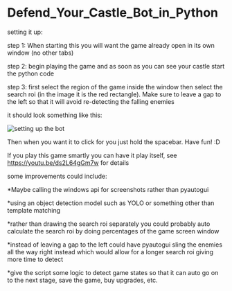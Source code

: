 # Defend_Your_Castle_Bot_in_Python
setting it up:

step 1: When starting this you will want the game already open in its own window (no other tabs)

step 2: begin playing the game and as soon as you can see your castle start the python code

step 3: first select the region of the game inside the window then select the search roi (in the image it is the red rectangle). Make sure to leave a gap to the
left so that it will avoid re-detecting the falling enemies

it should look something like this:

![setting up the bot](https://user-images.githubusercontent.com/36232582/213885263-38d0e604-c3e8-4352-8889-694f9191804d.png)



Then when you want it to click for you just hold the spacebar. Have fun! :D


If you play this game smartly you can have it play itself, see https://youtu.be/ds2L64gGm7w for details

some improvements could include:

*Maybe calling the windows api for screenshots rather than pyautogui

*using an object detection model such as YOLO or something other than template matching

*rather than drawing the search roi separately you could probably auto calculate the search roi by doing percentages of
the game screen window

*instead of leaving a gap to the left could have pyautogui sling the enemies all the way right instead which would allow for a 
longer search roi giving more time to detect

*give the script some logic to detect game states so that it can auto go on to the next stage, save the game, buy upgrades, etc. 
